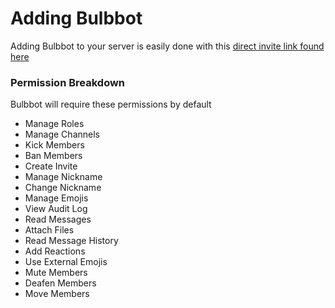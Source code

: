# Adding Bulbbot
Adding Bulbbot to your server is easily done with this [direct invite link found here](https://bulbbot.mrphilip.xyz/invite)

### Permission Breakdown
Bulbbot will require these permissions by default

- Manage Roles
- Manage Channels
- Kick Members
- Ban Members
- Create Invite
- Manage Nickname
- Change Nickname
- Manage Emojis
- View Audit Log
- Read Messages
- Attach Files
- Read Message History
- Add Reactions
- Use External Emojis
- Mute Members
- Deafen Members
- Move Members